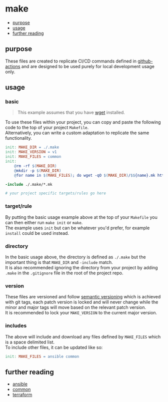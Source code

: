# make

* [purpose](#purpose)
* [usage](#usage)
* [further reading](#further-reading)

## purpose

These files are created to replicate CI/CD commands defined in [github-actions](https://github.com/lickdltd/github-actions)
and are designed to be used purely for local development usage only.

## usage

### basic

> This example assumes that you have [wget](https://www.gnu.org/software/wget/) installed.

To use these files within your project, you can copy and paste the following code to the top of your project `Makefile`.  
Alternatively, you can write a custom adaptation to replicate the same functionality.

```makefile
init: MAKE_DIR = ./.make
init: MAKE_VERSION = v1
init: MAKE_FILES = common
init:
	@rm -rf $(MAKE_DIR)
	@mkdir -p $(MAKE_DIR)
	@for name in $(MAKE_FILES); do wget -qO $(MAKE_DIR)/$${name}.mk https://raw.githubusercontent.com/lickdltd/make/$(MAKE_VERSION)/$${name}.mk; done

-include ./.make/*.mk

# your project specific targets/rules go here
```

### target/rule

By putting the basic usage example above at the top of your `Makefile` you can then either run `make init` or `make`.  
The example uses `init` but can be whatever you'd prefer, for example `install` could be used instead.

### directory

In the basic usage above, the directory is defined as `./.make` but the important thing is that `MAKE_DIR` and `-include` match.  
It is also recommended ignoring the directory from your project by adding `.make` in the `.gitignore` file in the root of the project repo.

### version

These files are versioned and follow [semantic versioning](https://semver.org/) which is achieved with git tags, 
each patch version is locked and will never change while the minor and major tags will move based on the relevant patch version.  
It is recommended to lock your `MAKE_VERSION` to the current major version.

### includes

The above will include and download any files defined by `MAKE_FILES` which is a space delimited list.  
To include other files, it can be updated like so:

```makefile
init: MAKE_FILES = ansible common
```

## further reading

* [ansible](./docs/ansible.md)
* [common](./docs/common.md)
* [terraform](./docs/terraform.md)
